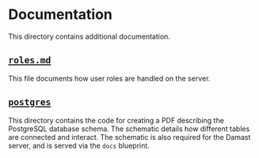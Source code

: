 # Documentation

This directory contains additional documentation.


## [`roles.md`](./roles.md)

This file documents how user roles are handled on the server.


## [`postgres`](./postgres/)

This directory contains the code for creating a PDF describing the PostgreSQL database schema.
The schematic details how different tables are connected and interact.
The schematic is also required for the Damast server, and is served via the `docs` blueprint.
